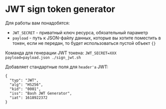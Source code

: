 # JWT sign token generator

Для работы вам понадобятся:
- `JWT_SECRET` - приватный ключ ресурса, обязательный параметр
- `payload` - путь к JSON-файлу данных, которые вы хотите поместить в токен,
              если не передан, то будет использоваться пустой объект `{}`

Команда для генерации JWT токена:
`JWT_SECRET=XXX payload=payload.json ./sign_jwt.sh`

Добавляет стандартные поля для `header'а` JWT:
```
{
  "typ": "JWT",
  "alg": "HS256",
  "kid": "0001",
  "iss": "Bash JWT Generator",
  "iat": 1618922372
}
```

